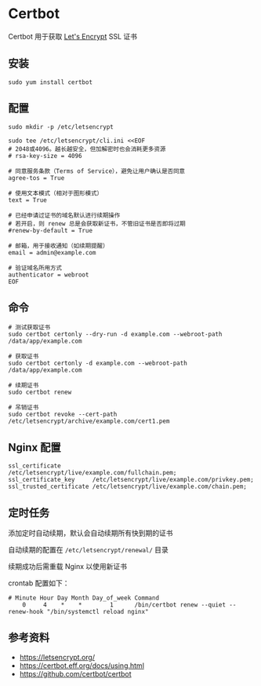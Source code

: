 # Certbot

Certbot 用于获取 [Let's Encrypt](https://letsencrypt.org/) SSL 证书

## 安装

```
sudo yum install certbot
```

## 配置

```
sudo mkdir -p /etc/letsencrypt

sudo tee /etc/letsencrypt/cli.ini <<EOF
# 2048或4096。越长越安全，但加解密时也会消耗更多资源
# rsa-key-size = 4096

# 同意服务条款（Terms of Service），避免让用户确认是否同意
agree-tos = True

# 使用文本模式（相对于图形模式）
text = True

# 已经申请过证书的域名默认进行续期操作
# 若开启，则 renew 总是会获取新证书，不管旧证书是否即将过期
#renew-by-default = True

# 邮箱，用于接收通知（如续期提醒）
email = admin@example.com

# 验证域名所用方式
authenticator = webroot
EOF
```

## 命令

```
# 测试获取证书
sudo certbot certonly --dry-run -d example.com --webroot-path /data/app/example.com

# 获取证书
sudo certbot certonly -d example.com --webroot-path /data/app/example.com

# 续期证书
sudo certbot renew

# 吊销证书
sudo certbot revoke --cert-path /etc/letsencrypt/archive/example.com/cert1.pem
```

## Nginx 配置

```
ssl_certificate         /etc/letsencrypt/live/example.com/fullchain.pem;
ssl_certificate_key     /etc/letsencrypt/live/example.com/privkey.pem;
ssl_trusted_certificate /etc/letsencrypt/live/example.com/chain.pem;
```

## 定时任务

添加定时自动续期，默认会自动续期所有快到期的证书

自动续期的配置在 `/etc/letsencrypt/renewal/` 目录

续期成功后需重载 Nginx 以使用新证书

crontab 配置如下：

```
# Minute Hour Day Month Day_of_week Command
    0     4    *    *        1      /bin/certbot renew --quiet --renew-hook "/bin/systemctl reload nginx"
```

## 参考资料

* https://letsencrypt.org/
* https://certbot.eff.org/docs/using.html
* https://github.com/certbot/certbot
